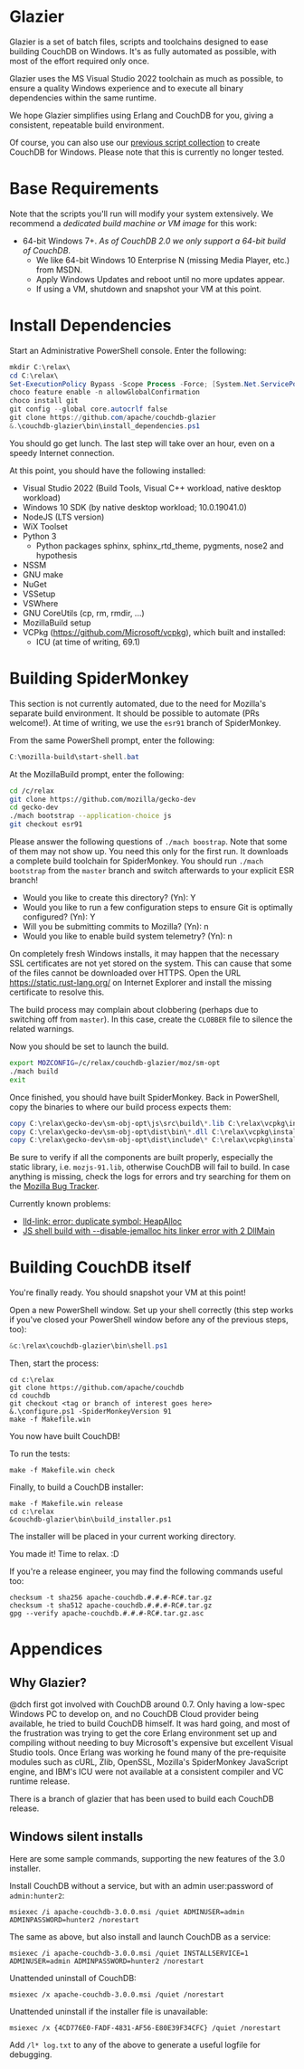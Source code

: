 # Glazier

Glazier is a set of batch files, scripts and toolchains designed to
ease building CouchDB on Windows. It's as fully automated as
possible, with most of the effort required only once.

Glazier uses the MS Visual Studio 2022 toolchain as much as possible,
to ensure a quality Windows experience and to execute all binary
dependencies within the same runtime.

We hope Glazier simplifies using Erlang and CouchDB for you, giving
a consistent, repeatable build environment.

Of course, you can also use our [previous script collection](README.OLD.md)
to create CouchDB for Windows. Please note that this is currently no longer
tested.

# Base Requirements

Note that the scripts you'll run will modify your system extensively. We recommend a *dedicated build machine or VM image* for this work:

- 64-bit Windows 7+. *As of CouchDB 2.0 we only support a 64-bit build of CouchDB*.
  - We like 64-bit Windows 10 Enterprise N (missing Media Player, etc.) from MSDN.
  - Apply Windows Updates and reboot until no more updates appear.
  - If using a VM, shutdown and snapshot your VM at this point.

# Install Dependencies

Start an Administrative PowerShell console. Enter the following:

```powershell
mkdir C:\relax\
cd C:\relax\
Set-ExecutionPolicy Bypass -Scope Process -Force; [System.Net.ServicePointManager]::SecurityProtocol = [System.Net.ServicePointManager]::SecurityProtocol -bor 3072; iex ((New-Object System.Net.WebClient).DownloadString('https://community.chocolatey.org/install.ps1'))
choco feature enable -n allowGlobalConfirmation
choco install git
git config --global core.autocrlf false
git clone https://github.com/apache/couchdb-glazier
&.\couchdb-glazier\bin\install_dependencies.ps1
```

You should go get lunch. The last step will take over an hour, even on a speedy Internet connection.

At this point, you should have the following installed:

* Visual Studio 2022 (Build Tools, Visual C++ workload, native desktop workload)
* Windows 10 SDK (by native desktop workload; 10.0.19041.0)
* NodeJS (LTS version)
* WiX Toolset
* Python 3
  * Python packages sphinx, sphinx_rtd_theme, pygments, nose2 and hypothesis
* NSSM
* GNU make
* NuGet
* VSSetup
* VSWhere
* GNU CoreUtils (cp, rm, rmdir, ...)
* MozillaBuild setup
* VCPkg (https://github.com/Microsoft/vcpkg), which built and installed:
  * ICU (at time of writing, 69.1)

# Building SpiderMonkey

This section is not currently automated, due to the need for Mozilla's separate build
environment. It should be possible to automate (PRs welcome!). At time of writing, we
use the `esr91` branch of SpiderMonkey.

From the same PowerShell prompt, enter the following:

```powershell
C:\mozilla-build\start-shell.bat
```

At the MozillaBuild prompt, enter the following:

```bash
cd /c/relax
git clone https://github.com/mozilla/gecko-dev
cd gecko-dev
./mach bootstrap --application-choice js
git checkout esr91
```

Please answer the following questions of `./mach boostrap`.  Note that some of them may not show
up. You need this only for the first run. It downloads a complete build toolchain for
SpiderMonkey. You should run `./mach bootstrap` from the `master` branch and switch afterwards
to your explicit ESR branch!

* Would you like to create this directory? (Yn): Y
* Would you like to run a few configuration steps to ensure Git is optimally configured? (Yn): Y
* Will you be submitting commits to Mozilla? (Yn): n
* Would you like to enable build system telemetry? (Yn): n

On completely fresh Windows installs, it may happen that the necessary SSL certificates
are not yet stored on the system. This can cause that some of the files cannot be
downloaded over HTTPS. Open the URL https://static.rust-lang.org/ on Internet Explorer
and install the missing certificate to resolve this.

The build process may complain about clobbering (perhaps due to switching off from `master`).
In this case, create the `CLOBBER` file to silence the related warnings.

Now you should be set to launch the build.

```bash
export MOZCONFIG=/c/relax/couchdb-glazier/moz/sm-opt
./mach build
exit
```

Once finished, you should have built SpiderMonkey.
Back in PowerShell, copy the binaries to where our build process expects them:

```powershell
copy C:\relax\gecko-dev\sm-obj-opt\js\src\build\*.lib C:\relax\vcpkg\installed\x64-windows\lib
copy C:\relax\gecko-dev\sm-obj-opt\dist\bin\*.dll C:\relax\vcpkg\installed\x64-windows\bin
copy C:\relax\gecko-dev\sm-obj-opt\dist\include\* C:\relax\vcpkg\installed\x64-windows\include -Recurse -ErrorAction SilentlyContinue
```

Be sure to verify if all the components are built properly, especially the static library,
i.e. `mozjs-91.lib`, otherwise CouchDB will fail to build. In case anything is missing,
check the logs for errors and try searching for them on the [Mozilla Bug Tracker](https://bugzilla.mozilla.org/home).

Currently known problems:

- [lld-link: error: duplicate symbol: HeapAlloc](https://bugzilla.mozilla.org/show_bug.cgi?id=1802675)
- [JS shell build with --disable-jemalloc hits linker error with 2 DllMain](https://bugzilla.mozilla.org/show_bug.cgi?id=1751561)

# Building CouchDB itself

You're finally ready. You should snapshot your VM at this point!

Open a new PowerShell window. Set up your shell correctly (this step works if you've
closed your PowerShell window before any of the previous steps, too):

```powershell
&c:\relax\couchdb-glazier\bin\shell.ps1
```

Then, start the process:

```
cd c:\relax
git clone https://github.com/apache/couchdb
cd couchdb
git checkout <tag or branch of interest goes here>
&.\configure.ps1 -SpiderMonkeyVersion 91
make -f Makefile.win
```

You now have built CouchDB!

To run the tests:

```
make -f Makefile.win check
```

Finally, to build a CouchDB installer:

```
make -f Makefile.win release
cd c:\relax
&couchdb-glazier\bin\build_installer.ps1
```

The installer will be placed in your current working directory.

You made it! Time to relax. :D

If you're a release engineer, you may find the following commands useful too:

```
checksum -t sha256 apache-couchdb.#.#.#-RC#.tar.gz
checksum -t sha512 apache-couchdb.#.#.#-RC#.tar.gz
gpg --verify apache-couchdb.#.#.#-RC#.tar.gz.asc
```

# Appendices

## Why Glazier?

@dch first got involved with CouchDB around 0.7. Only having a low-spec Windows
PC to develop on, and no CouchDB Cloud provider being available, he tried
to build CouchDB himself. It was hard going, and most of the frustration was
trying to get the core Erlang environment set up and compiling without needing
to buy Microsoft's expensive but excellent Visual Studio tools. Once
Erlang was working he found many of the pre-requisite modules such as cURL,
Zlib, OpenSSL, Mozilla's SpiderMonkey JavaScript engine, and IBM's ICU were
not available at a consistent compiler and VC runtime release.

There is a branch of glazier that has been used to build each CouchDB release.

## Windows silent installs

Here are some sample commands, supporting the new features of the 3.0 installer.

Install CouchDB without a service, but with an admin user:password of `admin:hunter2`:

```
msiexec /i apache-couchdb-3.0.0.msi /quiet ADMINUSER=admin ADMINPASSWORD=hunter2 /norestart
```

The same as above, but also install and launch CouchDB as a service:

```
msiexec /i apache-couchdb-3.0.0.msi /quiet INSTALLSERVICE=1 ADMINUSER=admin ADMINPASSWORD=hunter2 /norestart
```

Unattended uninstall of CouchDB:

```
msiexec /x apache-couchdb-3.0.0.msi /quiet /norestart
```

Unattended uninstall if the installer file is unavailable:

```
msiexec /x {4CD776E0-FADF-4831-AF56-E80E39F34CFC} /quiet /norestart
```

Add `/l* log.txt` to any of the above to generate a useful logfile for debugging.
